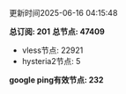 更新时间2025-06-16 04:15:48

**总订阅: 201**
**总节点: 47409**
- vless节点: 22921
- hysteria2节点: 5

**google ping有效节点: 232**
